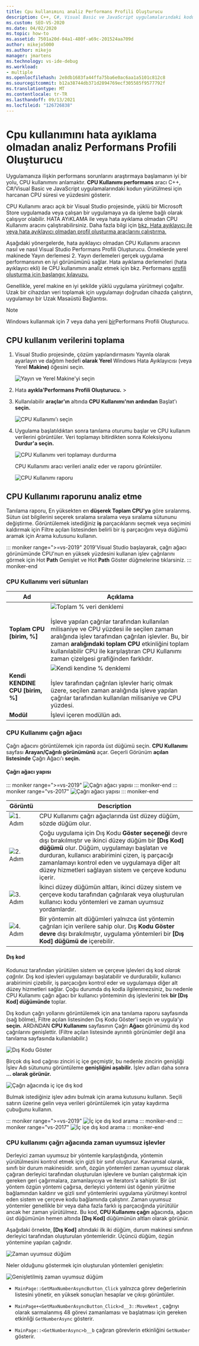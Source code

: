 ```yaml
---
title: Cpu kullanımını analiz Performans Profili Oluşturucu
description: C++, C#, Visual Basic ve JavaScript uygulamalarındaki kodun yürütülmesi için harcanan CPU süresi ve yüzdesini gösteren CPU Kullanımı performans aracı hakkında bilgi edinin.
ms.custom: SEO-VS-2020
ms.date: 04/02/2020
ms.topic: how-to
ms.assetid: 7501a20d-04a1-480f-a69c-201524aa709d
author: mikejo5000
ms.author: mikejo
manager: jmartens
ms.technology: vs-ide-debug
ms.workload:
- multiple
ms.openlocfilehash: 2e8db1683fa44ffa75ba6e0ac6aa1a5101c812c8
ms.sourcegitcommit: b12a38744db371d2894769ecf305585f9577792f
ms.translationtype: MT
ms.contentlocale: tr-TR
ms.lasthandoff: 09/13/2021
ms.locfileid: "126726838"
---
```

# <a name="analyze-cpu-usage-without-debugging-in-the-performance-profiler"></a>Cpu kullanımını hata ayıklama olmadan analiz Performans Profili Oluşturucu

Uygulamanıza ilişkin performans sorunlarını araştırmaya başlamanın iyi bir yolu, CPU kullanımını anlamaktır. **CPU Kullanımı performans** aracı C++, C#/Visual Basic ve JavaScript uygulamalarındaki kodun yürütülmesi için harcanan CPU süresi ve yüzdesini gösterir.

CPU Kullanımı aracı açık bir Visual Studio projesinde, yüklü bir Microsoft Store uygulamada veya çalışan bir uygulamaya ya da işleme bağlı olarak çalışıyor olabilir. HATA AYıKLAMA ile veya hata ayıklama olmadan CPU Kullanımı aracını çalıştırabilirsiniz. Daha fazla bilgi için [bkz. Hata ayıklayıcı ile veya hata ayıklayıcı olmadan profil oluşturma araçlarını çalıştırma.](../profiling/running-profiling-tools-with-or-without-the-debugger.md)

Aşağıdaki yönergelerde, hata ayıklayıcı olmadan CPU Kullanımı aracının nasıl ve nasıl Visual Studio Performans Profili Oluşturucu. Örneklerde yerel makinede Yayın derlemesi 2. Yayın derlemeleri gerçek uygulama performansının en iyi görünümünü sağlar. Hata ayıklama derlemeleri (hata ayıklayıcı ekli) ile CPU kullanımını analiz etmek için bkz. Performans [profili oluşturma için başlangıç kılavuzu.](../profiling/beginners-guide-to-performance-profiling.md)

Genellikle, yerel makine en iyi şekilde yüklü uygulama yürütmeyi çoğaltır. Uzak bir cihazdan veri toplamak için uygulamayı doğrudan cihazda çalıştırın, uygulamayı bir Uzak Masaüstü Bağlantısı.

>[!NOTE]
>Windows kullanmak için 7 veya daha yeni [bir](../profiling/profiling-feature-tour.md)Performans Profili Oluşturucu.

## <a name="collect-cpu-usage-data"></a>CPU kullanım verilerini toplama

1. Visual Studio projesinde, çözüm yapılandırmasını Yayınla olarak ayarlayın ve dağıtım hedefi **olarak Yerel** Windows Hata Ayıklayıcısı (veya Yerel **Makine)** öğesini seçin. 

    ![Yayın ve Yerel Makine'yi seçin](../profiling/media/cpuuse_selectreleaselocalmachine.png "Yayın ve Yerel Makine'yi seçin")

1. Hata **ayıkla'Performans Profili Oluşturucu.**  >  

1. Kullanılabilir **araçlar'ın** altında **CPU Kullanımı'nın ardından** Başlat'ı **seçin.**

    ![CPU Kullanımı'ı seçin](../profiling/media/cpuuse_lib_choosecpuusage.png "CPU Kullanımı'ı seçin")

4. Uygulama başlatıldıktan sonra tanılama oturumu başlar ve CPU kullanım verilerini görüntüler. Veri toplamayı bitirdikten sonra Koleksiyonu **Durdur'a seçin.**

   ![CPU Kullanımı veri toplamayı durdurma](../profiling/media/cpu_use_wt_stopcollection.png "CPU Kullanımı veri toplamayı durdurma")

   CPU Kullanımı aracı verileri analiz eder ve raporu görüntüler.

   ![CPU Kullanımı raporu](../profiling/media/cpu_use_wt_report.png "CPU Kullanımı raporu")

## <a name="analyze-the-cpu-usage-report"></a>CPU Kullanımı raporunu analiz etme

Tanılama raporu, En yüksekten en **düşerek Toplam CPU'ya** göre sıralanmış. Sütun üst bilgilerini seçerek sıralama sıralama veya sıralama sütununu değiştirme. Görüntülemek istediğiniz **iş** parçacıklarını seçmek veya seçimini kaldırmak  için Filtre açılan listesinden belirli bir iş parçacığını veya düğümü aramak için Arama kutusunu kullanın.

::: moniker range=">=vs-2019"
2019'Visual Studio başlayarak, çağrı ağacı görünümünde CPU'nun en yüksek yüzdesini kullanan işlev çağrılarını görmek için Hot **Path** Genişlet ve Hot **Path** Göster düğmelerine tıklarsiniz.
::: moniker-end

### <a name="cpu-usage-data-columns"></a><a name="BKMK_Call_tree_data_columns"></a> CPU Kullanımı veri sütunları

|Ad|Açıklama|
|-|-|
|**Toplam CPU [birim, %]**|![Toplam % veri denklemi](../profiling/media/cpu_use_wt_totalpercentequation.png "CPU_USE_WT_TotalPercentEquation")<br /><br /> İşleve yapılan çağrılar tarafından kullanılan milisaniye ve CPU yüzdesi ile seçilen zaman aralığında işlev tarafından çağrılan işlevler. Bu, bir zaman **aralığındaki toplam CPU** etkinliğini toplam kullanılabilir CPU ile karşılaştıran CPU Kullanımı zaman çizelgesi grafiğinden farklıdır.|
|**Kendi KENDINE CPU [birim, %]**|![Kendi kendine % denklemi](../profiling/media/cpu_use_wt_selflpercentequation.png "CPU_USE_WT_SelflPercentEquation")<br /><br /> İşlev tarafından çağrılan işlevler hariç olmak üzere, seçilen zaman aralığında işleve yapılan çağrılar tarafından kullanılan milisaniye ve CPU yüzdesi.|
|**Modül**|İşlevi içeren modülün adı.

### <a name="the-cpu-usage-call-tree"></a><a name="BKMK_The_CPU_Usage_call_tree"></a> CPU Kullanımı çağrı ağacı

Çağrı ağacını görüntülemek için raporda üst düğümü seçin. **CPU Kullanımı** sayfası **Arayan/Çağrılı görünümünü** açar. Geçerli Görünüm **açılan listesinde** Çağrı Ağacı'ı **seçin.**

#### <a name="call-tree-structure"></a><a name="BKMK_Call_tree_structure"></a> Çağrı ağacı yapısı

::: moniker range=">=vs-2019"
![Çağrı ağacı yapısı](../profiling/media/vs-2019/cpu-use-wt-getmaxnumbercalltree-annotated.png "Çağrı ağacı yapısı")
::: moniker-end
::: moniker range="vs-2017"
![Çağrı ağacı yapısı](../profiling/media/cpu_use_wt_getmaxnumbercalltree_annotated.png "Çağrı ağacı yapısı")
::: moniker-end

|Görüntü|Description|
|-|-|
|![1. Adım](../profiling/media/procguid_1.png "ProcGuid_1")|CPU Kullanımı çağrı ağaçlarında üst düzey düğüm, sözde düğüm olur.|
|![2. Adım](../profiling/media/procguid_2.png "ProcGuid_2")|Çoğu uygulama için Dış Kodu **Göster seçeneği** devre dışı bırakılmıştır ve ikinci düzey düğüm bir **[Dış Kod] düğümü** olur. Düğüm, uygulamayı başlatan ve durduran, kullanıcı arabirimini çizen, iş parçacığı zamanlamayı kontrol eden ve uygulamaya diğer alt düzey hizmetleri sağlayan sistem ve çerçeve kodunu içerir.|
|![3. Adım](../profiling/media/procguid_3.png "ProcGuid_3")|İkinci düzey düğümün altları, ikinci düzey sistem ve çerçeve kodu tarafından çağrılarak veya oluşturulan kullanıcı kodu yöntemleri ve zaman uyumsuz yordamlardır.|
|![4. Adım](../profiling/media/procguid_4.png "ProcGuid_4")|Bir yöntemin alt düğümleri yalnızca üst yöntemin çağrıları için verilere sahip olur. Dış **Kodu Göster devre** dışı bırakılmıştır, uygulama yöntemleri bir **[Dış Kod] düğümü de** içerebilir.|

#### <a name="external-code"></a><a name="BKMK_External_Code"></a> Dış kod

Kodunuz tarafından yürütülen sistem ve çerçeve işlevleri dış kod *olarak çağrılır.* Dış kod işlevleri uygulamayı başlatabilir ve durdurabilir, kullanıcı arabirimini çizebilir, iş parçacığını kontrol eder ve uygulamaya diğer alt düzey hizmetleri sağlar. Çoğu durumda dış kodla ilgilenmezsiniz, bu nedenle CPU Kullanımı çağrı ağacı bir kullanıcı yönteminin dış işlevlerini tek **bir [Dış Kod] düğümünde** toplar.

Dış kodun çağrı yollarını görüntülemek için ana tanılama raporu sayfasında  (sağ bölme),  Filtre açılan listesinden Dış Kodu Göster'i seçin ve uygula'yı **seçin.** ARDıNDAN **CPU Kullanımı** sayfasının Çağrı **Ağacı** görünümü dış kod çağrılarını genişlettir. (Filtre  açılan listesinde ayrıntılı görünümler değil ana tanılama sayfasında kullanılabilir.)

![Dış Kodu Göster](../profiling/media/cpu_use_wt_filterview.png "Dış kodu göster")

Birçok dış kod çağrısı zinciri iç içe geçmiştir, bu nedenle zincirin genişliği İşlev Adı sütununu görüntüleme **genişliğini aşabilir.** İşlev adları daha sonra **... olarak görünür.**

![Çağrı ağacında iç içe dış kod](../profiling/media/cpu_use_wt_showexternalcodetoowide.png "Çağrı ağacındaki iç içe dış kod")

Bulmak istediğiniz işlev adını bulmak için arama kutusunu kullanın. Seçili satırın üzerine gelin veya verileri görüntülemek için yatay kaydırma çubuğunu kullanın.

::: moniker range=">=vs-2019"
![İç içe dış kod arama](../profiling/media/vs-2019/cpu-use-wt-showexternalcodetoowide-found.png "İç içe geçmiş dış kodu arayın")
::: moniker-end
::: moniker range="vs-2017"
![İç içe dış kod arama](../profiling/media/cpu_use_wt_showexternalcodetoowide_found.png "İç içe geçmiş dış kodu arayın")
::: moniker-end

### <a name="asynchronous-functions-in-the-cpu-usage-call-tree"></a><a name="BKMK_Asynchronous_functions_in_the_CPU_Usage_call_tree"></a> CPU kullanımı çağrı ağacında zaman uyumsuz işlevler

 Derleyici zaman uyumsuz bir yöntemle karşılaştığında, yöntemin yürütülmesini kontrol etmek için gizli bir sınıf oluşturur. Kavramsal olarak, sınıfı bir durum makinesidir. sınıfı, özgün yöntemleri zaman uyumsuz olarak çağıran derleyici tarafından oluşturulan işlevlere ve bunları çalıştırmak için gereken geri çağırmalara, zamanlayıcıya ve iterators'a sahiptir. Bir üst yöntem özgün yöntemi çağırsa, derleyici yöntemi üst öğenin yürütme bağlamından kaldırır ve gizli sınıf yöntemlerini uygulama yürütmeyi kontrol eden sistem ve çerçeve kodu bağlamında çalıştırır. Zaman uyumsuz yöntemler genellikle bir veya daha fazla farklı iş parçacığında yürütülür ancak her zaman yürütülmez. Bu kod, **CPU Kullanımı çağrı** ağacında, ağacın üst düğümünün hemen altında **[Dış Kod]** düğümünün altları olarak görünür.

Aşağıdaki örnekte, **[Dış Kod]** altındaki ilk iki düğüm, durum makinesi sınıfının derleyici tarafından oluşturulan yöntemleridir. Üçüncü düğüm, özgün yöntemine yapılan çağrıdır.

![Zaman uyumsuz düğüm](media/cpu_use_wt_getmaxnumberasync_selected.png "Zaman uyumsuz düğüm")

Neler olduğunu göstermek için oluşturulan yöntemleri genişletin:

![Genişletilmiş zaman uyumsuz düğüm](media/cpu_use_wt_getmaxnumberasync_expandedcalltree.png "Genişletilmiş zaman uyumsuz düğüm")

- `MainPage::GetMaxNumberAsyncButton_Click` yalnızca görev değerlerinin listesini yönetir, en yüksek sonuçları hesaplar ve çıkışı görüntüler.

- `MainPage+<GetMaxNumberAsyncButton_Click>d__3::MoveNext` , çağrıyı olarak sarmalanmış 48 görevi zamanlaması ve başlatması için gereken etkinliği `GetNumberAsync` gösterir.

- `MainPage::<GetNumberAsync>b__b` çağıran görevlerin etkinliğini `GetNumber` gösterir.
